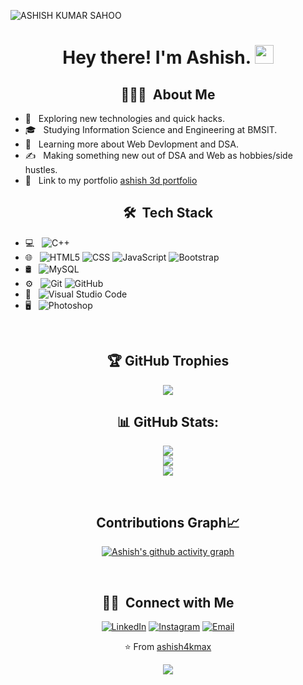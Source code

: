 ![ASHISH KUMAR SAHOO](https://github.com/ashish4kmax/ashish4kmax/assets/111702590/09bb4c3e-e232-41aa-8b7a-6879427183f0)
<center>
<h1 style="text-align: center;"> Hey there! I'm Ashish. <img src="https://raw.githubusercontent.com/verma-anushka/verma-anushka/master/gifs/wave.gif" width="30px"></h4></h1>

<h2 style="text-align: center;"> 👨🏻‍💻 &nbsp;About Me </h2>
</center>

- 🤔 &nbsp; Exploring new technologies and quick hacks.
- 🎓 &nbsp; Studying Information Science and Engineering at BMSIT.
- 🌱 &nbsp; Learning more about Web Devlopment and DSA.
- ✍️ &nbsp; Making something new out of DSA and Web as hobbies/side hustles.
- 📑 &nbsp; Link to my portfolio <a href="https://3d-portfolio-zeta-weld.vercel.app/" target="_blank">ashish 3d portfolio</a>

<center>
<h2 style="text-align: center;"> 🛠 &nbsp;Tech Stack</h2>
</center>

- 💻 &nbsp;
  ![C++](https://img.shields.io/badge/-C++-333333?style=flat&logo=C%2B%2B&logoColor=00599C)
- 🌐 &nbsp;
  ![HTML5](https://img.shields.io/badge/-HTML5-333333?style=flat&logo=HTML5)
  ![CSS](https://img.shields.io/badge/-CSS-333333?style=flat&logo=CSS3&logoColor=1572B6)
  ![JavaScript](https://img.shields.io/badge/-JavaScript-333333?style=flat&logo=javascript)
  ![Bootstrap](https://img.shields.io/badge/-Bootstrap-333333?style=flat&logo=bootstrap&logoColor=563D7C)
- 🛢 &nbsp;
  ![MySQL](https://img.shields.io/badge/-MySQL-333333?style=flat&logo=mysql)
- ⚙️ &nbsp;
  ![Git](https://img.shields.io/badge/-Git-333333?style=flat&logo=git)
  ![GitHub](https://img.shields.io/badge/-GitHub-333333?style=flat&logo=github)
- 🔧 &nbsp;
  ![Visual Studio Code](https://img.shields.io/badge/-Visual%20Studio%20Code-333333?style=flat&logo=visual-studio-code&logoColor=007ACC)
- 🖥 &nbsp;
  ![Photoshop](https://img.shields.io/badge/-Photoshop-333333?style=flat&logo=adobe-photoshop)

<br/>

<center>

<h2 style="text-align: center;"> 🏆 GitHub Trophies </h2>

![](https://github-profile-trophy.vercel.app/?username=ashish4kmax&theme=discord&no-frame=false&no-bg=false&margin-w=4)

<h2> 📊 GitHub Stats: </h2>

![](https://github-readme-stats.vercel.app/api?username=ashish4kmax&theme=city_light&hide_border=false&include_all_commits=true&count_private=false)<br/>
![](https://github-readme-streak-stats.herokuapp.com/?user=ashish4kmax&theme=city_light&hide_border=false)<br/>
![](https://github-readme-stats.vercel.app/api/top-langs/?username=ashish4kmax&theme=city_light&hide_border=false&include_all_commits=true&count_private=false&layout=compact)


<br/>

<h2 style="text-align: center;"> Contributions Graph📈 </h2>

[![Ashish's github activity graph](https://github-readme-activity-graph.vercel.app/graph?username=ashish4kmax&theme=github-compact)](https://github.com/ashish4kmax/github-readme-activity-graph)

<br>

<h2 style="text-align: center;"> 🤝🏻 &nbsp;Connect with Me </h2>

<p align="center">
<a href="https://www.linkedin.com/in/ashish-kumar-sahoo-260643229/"><img alt="LinkedIn" src="https://img.shields.io/badge/LinkedIn-Ashish%20Kumar%20Sahoo-blue?style=flat-square&logo=linkedin"></a>
<a href="https://www.instagram.com/ashish_4k_mx/"><img alt="Instagram" src="https://img.shields.io/badge/Instagram-ashish_4k_mx-blue?style=flat-square&logo=instagram"></a>
<a href="mailto:ashish10112093@gmail.com"><img alt="Email" src="https://img.shields.io/badge/Email-ashish10112093@gmail.com-blue?style=flat-square&logo=gmail"></a>
</p>

⭐️ From [ashish4kmax](https://github.com/ashish4kmax)

<img src="https://t.bkit.co/w_642c591f557f7.gif" />

<!-- <div style="width: 100%;">
  <a href="https://github.com/nikolalsvk/nikolalsvk/blame/main/welcome.svg">
    <img src="current.svg" style="width: 100%;" alt="Click to see the source">
  </a>
</div> -->
</center>
